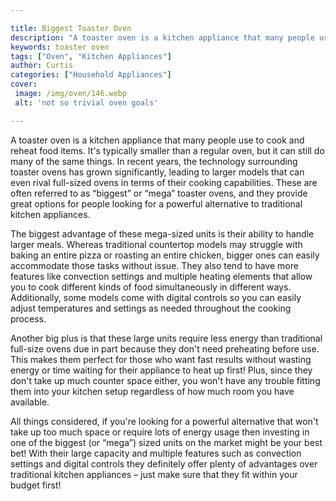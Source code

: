 ```yaml
---

title: Biggest Toaster Oven
description: "A toaster oven is a kitchen appliance that many people use to cook and reheat food items. It's typically smaller than a regular ov...find out now"
keywords: toaster oven
tags: ["Oven", "Kitchen Appliances"]
author: Curtis
categories: ["Household Appliances"]
cover: 
 image: /img/oven/146.webp
 alt: 'not so trivial oven goals'

---
```


A toaster oven is a kitchen appliance that many people use to cook and reheat food items. It's typically smaller than a regular oven, but it can still do many of the same things. In recent years, the technology surrounding toaster ovens has grown significantly, leading to larger models that can even rival full-sized ovens in terms of their cooking capabilities. These are often referred to as “biggest” or “mega” toaster ovens, and they provide great options for people looking for a powerful alternative to traditional kitchen appliances.

The biggest advantage of these mega-sized units is their ability to handle larger meals. Whereas traditional countertop models may struggle with baking an entire pizza or roasting an entire chicken, bigger ones can easily accommodate those tasks without issue. They also tend to have more features like convection settings and multiple heating elements that allow you to cook different kinds of food simultaneously in different ways. Additionally, some models come with digital controls so you can easily adjust temperatures and settings as needed throughout the cooking process.

Another big plus is that these large units require less energy than traditional full-size ovens due in part because they don't need preheating before use. This makes them perfect for those who want fast results without wasting energy or time waiting for their appliance to heat up first! Plus, since they don't take up much counter space either, you won't have any trouble fitting them into your kitchen setup regardless of how much room you have available. 

All things considered, if you're looking for a powerful alternative that won't take up too much space or require lots of energy usage then investing in one of the biggest (or “mega”) sized units on the market might be your best bet! With their large capacity and multiple features such as convection settings and digital controls they definitely offer plenty of advantages over traditional kitchen appliances – just make sure that they fit within your budget first!
